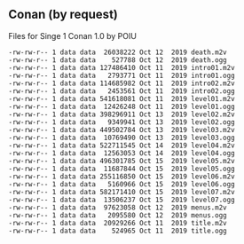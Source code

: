 ## Conan (by request)

Files for Singe 1 Conan 1.0 by POIU

    -rw-rw-r-- 1 data data  26038222 Oct 12  2019 death.m2v
    -rw-rw-r-- 1 data data    527788 Oct 12  2019 death.ogg
    -rw-rw-r-- 1 data data 127486410 Oct 11  2019 intro01.m2v
    -rw-rw-r-- 1 data data   2793771 Oct 11  2019 intro01.ogg
    -rw-rw-r-- 1 data data 114685982 Oct 11  2019 intro02.m2v
    -rw-rw-r-- 1 data data   2453561 Oct 11  2019 intro02.ogg
    -rw-rw-r-- 1 data data 541618081 Oct 11  2019 level01.m2v
    -rw-rw-r-- 1 data data  12426248 Oct 11  2019 level01.ogg
    -rw-rw-r-- 1 data data 398296911 Oct 13  2019 level02.m2v
    -rw-rw-r-- 1 data data   9349941 Oct 13  2019 level02.ogg
    -rw-rw-r-- 1 data data 449502784 Oct 13  2019 level03.m2v
    -rw-rw-r-- 1 data data  10769490 Oct 13  2019 level03.ogg
    -rw-rw-r-- 1 data data 522711545 Oct 14  2019 level04.m2v
    -rw-rw-r-- 1 data data  12563053 Oct 14  2019 level04.ogg
    -rw-rw-r-- 1 data data 496301785 Oct 15  2019 level05.m2v
    -rw-rw-r-- 1 data data  11687844 Oct 15  2019 level05.ogg
    -rw-rw-r-- 1 data data 255116850 Oct 15  2019 level06.m2v
    -rw-rw-r-- 1 data data   5160966 Oct 15  2019 level06.ogg
    -rw-rw-r-- 1 data data 582171410 Oct 15  2019 level07.m2v
    -rw-rw-r-- 1 data data  13506237 Oct 15  2019 level07.ogg
    -rw-rw-r-- 1 data data  97623058 Oct 12  2019 menus.m2v
    -rw-rw-r-- 1 data data   2095580 Oct 12  2019 menus.ogg
    -rw-rw-r-- 1 data data  20929266 Oct 11  2019 title.m2v
    -rw-rw-r-- 1 data data    524965 Oct 11  2019 title.ogg

